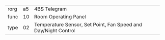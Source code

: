 
|    |   |   |
| -- | - | - |
| rorg | a5 | 4BS Telegram |
| func | 10 | Room Operating Panel |
| type | 02 | Temperature Sensor, Set Point, Fan Speed and Day/Night Control |
